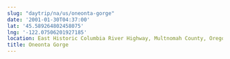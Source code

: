 ```yaml
---
slug: "daytrip/na/us/oneonta-gorge"
date: '2001-01-30T04:37:00'
lat: '45.589264802458075'
lng: '-122.07506201927185'
location: East Historic Columbia River Highway, Multnomah County, Oregon, United States
title: Oneonta Gorge
---
```



